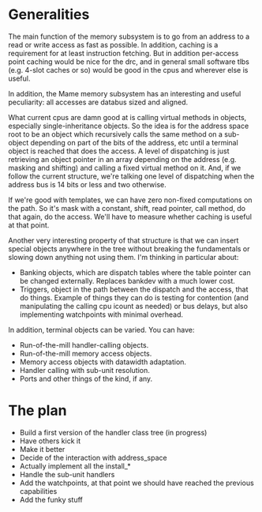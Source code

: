 # Generalities

The main function of the memory subsystem is to go from an address to a read or write access as fast as possible.  In addition, caching is a requirement for at least instruction fetching.  But in addition per-access point caching would be nice for the drc, and in general small software tlbs (e.g. 4-slot caches or so) would be good in the cpus and wherever else is useful.

In addition, the Mame memory subsystem has an interesting and useful peculiarity: all accesses are databus sized and aligned.

What current cpus are damn good at is calling virtual methods in objects, especially single-inheritance objects.  So the idea is for the address space root to be an object which recursively calls the same method on a sub-object depending on part of the bits of the address, etc until a terminal object is reached that does the access.  A level of dispatching is just retrieving an object pointer in an array depending on the address (e.g. masking and shifting) and calling a fixed virtual method on it.  And, if we follow the current structure, we're talking one level of dispatching when the address bus is 14 bits or less and two otherwise.

If we're good with templates, we can have zero non-fixed computations on the path.  So it's mask with a constant, shift, read pointer, call method, do that again, do the access.  We'll have to measure whether caching is useful at that point.

Another very interesting property of that structure is that we can insert special objects anywhere in the tree without breaking the fundamentals or slowing down anything not using them.  I'm thinking in particular about:
* Banking objects, which are dispatch tables where the table pointer can be changed externally.  Replaces bankdev with a much lower cost.
* Triggers, object in the path between the dispatch and the access, that do things.  Example of things they can do is testing for contention (and manipulating the calling cpu icount as needed) or bus delays, but also implementing watchpoints with minimal overhead.

In addition, terminal objects can be varied.  You can have:
* Run-of-the-mill handler-calling objects.
* Run-of-the-mill memory access objects.
* Memory access objects with datawidth adaptation.
* Handler calling with sub-unit resolution.
* Ports and other things of the kind, if any.


# The plan

* Build a first version of the handler class tree (in progress)
* Have others kick it
* Make it better
* Decide of the interaction with address_space
* Actually implement all the install_*
* Handle the sub-unit handlers
* Add the watchpoints, at that point we should have reached the previous capabilities
* Add the funky stuff
